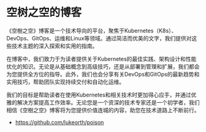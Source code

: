 # 空树之空的博客

《空樹之空》博客是一个技术导向的平台，聚焦于Kubernetes（K8s）、DevOps、GitOps、运维和Linux等领域。通过简洁而优美的文字，我们提供对这些技术主题的深入探索和实用的指南。

在博客中，我们致力于为读者提供关于Kubernetes的最佳实践、架构设计和性能优化的知识。无论是从基础概念到高级技巧，还是从部署到管理和扩展，我们都会为您提供全方位的指导。此外，我们也会分享有关DevOps和GitOps的最新趋势和实用技巧，帮助团队实现持续交付和自动化运维。

我们的目标是帮助读者在使用Kubernetes和相关技术时更加得心应手，并通过优雅的解决方案提高工作效率。无论您是一个资深的技术专家还是一个初学者，我们相信《空樹之空》博客将为您提供价值连城的内容，助您在技术道路上不断前行。

- <https://github.com/lukeorth/poison>
